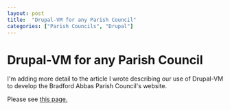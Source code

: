 ```yaml
--- 
layout: post
title:  "Drupal-VM for any Parish Council"
categories: ["Parish Councils", "Drupal"]
--- 
```


# Drupal-VM for any Parish Council

I'm adding more detail to the article I wrote describing our use of Drupal-VM to develop the Bradford Abbas Parish Council's website.

Please see [this page.](/drupalbapc)
